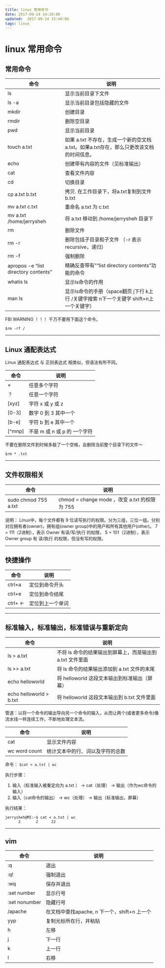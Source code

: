 ```yaml
---
title: linux 常用命令
date: 2017-09-24 14:28:00
updated:  2017-09-24 15:40:00
tags: linux
---
```


# linux 常用命令

<!-- more -->
## 常用命令

命令	| 说明
---|---
ls	| 显示当前目录下文件
ls -a	| 显示当前目录包括隐藏的文件
mkdir	| 创建目录
rmdir	| 删除空目录
pwd	| 显示当前目录
touch a.txt	| 如果 a.txt 不存在，生成一个新的空文档a.txt。如果a.txt存在，那么只更改该文档的时间信息。
echo	| 创建带有内容的文件（见标准输出）
cat	| 查看文件内容
cd	| 切换目录
cp a.txt b.txt	| 拷贝. 在工作目录下，将a.txt复制到文件b.txt
mv a.txt c.txt	| 重命名 a.txt 为 c.txt
mv a.txt /home/jerrysheh	| 将 a.txt 移动到 /home/jerrysheh 目录下
rm	| 删除文件
rm -r	| 删除包括子目录和子文件 （-r 表示 recursive，递归）
rm -f	| 强制删除
apropos -e “list directory contents”	| 精确反查带有”“list directory contents”功能的命令
whatis ls	| 显示ls命令的作用
man ls	| 显示ls命令的手册（space翻页 j下行 k上行 /关键字搜索 n下一个关键字 shift+n上一个关键字）

FBI WARNING ！！！ 千万不要用下面这个命令。

`$rm -rf /`

***
## Linux 通配表达式

Linux 通配表达式 与 正则表达式 相类似，但语法有所不同。

命令	| 说明
---|---
×	|任意多个字符
？	|任意一个字符
[xyz]	|字符 x 或 y 或 z
[0-3]	|数字 0 到 3 其中一个
[b-e]	|字符 b 到 e 其中一个
[^mnp]	|不是 m 或 n 或 p 的 一个字符

不要在删除文件到时候多敲了一个空格，会删除当前整个目录下的文件～

`$rm * .txt`

***
## 文件权限相关

命令	|说明
---|---
sudo chmod 755 a.txt	|chmod = change mode ，改变 a.txt 的权限为 755

说明：
Linux中，每个文件都有 9 位读写执行的权限。分为三组，三位一组。分别对应拥有者(owner)，拥有组(owner group)中的用户和所有其他用户(other)。 7 = 111（2进制），表示 Owner 有读/写/执行 的权限， 5 = 101（2进制），表示 Owner group 有 读/执行 的权限，但没有写的权限。

***
## 快捷操作

命令	| 说明
---|---
ctrl+a	|定位到命令开头
ctrl+e	|定位到命令结尾
ctrl+ ←	|定位到上一个单词

***
## 标准输入，标准输出，标准错误与重新定向

命令	|说明
---|---
ls > a.txt	|不将 ls 命令的结果输出到屏幕上，而是输出到 a.txt 文件里面
ls >> a.txt	|将 ls 命令的结果输出添加到 a.txt 文件的末尾
echo helloworld	|将 helloworld 这段文本输出到标准输出（屏幕）
echo helloworld > b.txt	|将 helloworld 这段文本输出到 b.txt 文件里面


管道：以将一个命令的输出导向另一个命令的输入，从而让两个(或者更多命令)像流水线一样连续工作，不断地处理文本流。

命令	| 说明
---|---
cat	|显示文件内容
wc	word count |统计文本中的行、词以及字符的总数

命令：
`$cat < a.txt | wc`

执行步骤：

1. 输入（标准输入被重定向为 a.txt ） → cat（处理） → 输出（作为wc命令的输入）
2. 输入（cat命令的输出） → wc（处理） → 输出（标准输出，屏幕）

执行结果：
```
jerrysheh@MI:~$ cat < a.txt | wc
      2       2      22
```

***
## vim

命令	|说明
---|---
:q	|退出
:q!	|强制退出
:wq	|保存并退出
:set number	|显示行号
:set nonumber	|隐藏行号
/apache	|在文档中查找apache, n 下一个，shift+n 上一个
yyp	|复制光标所在行，并粘贴
h	|左移
j	|下一行
k	|上一行
l	|右移
